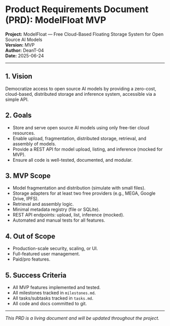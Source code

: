 # Product Requirements Document (PRD): ModelFloat MVP

**Project:** ModelFloat — Free Cloud-Based Floating Storage System for Open Source AI Models  
**Version:** MVP  
**Author:** DeanT-04  
**Date:** 2025-06-24

---

## 1. Vision

Democratize access to open source AI models by providing a zero-cost, cloud-based, distributed storage and inference system, accessible via a simple API.

## 2. Goals

- Store and serve open source AI models using only free-tier cloud resources.
- Enable upload, fragmentation, distributed storage, retrieval, and assembly of models.
- Provide a REST API for model upload, listing, and inference (mocked for MVP).
- Ensure all code is well-tested, documented, and modular.

## 3. MVP Scope

- Model fragmentation and distribution (simulate with small files).
- Storage adapters for at least two free providers (e.g., MEGA, Google Drive, IPFS).
- Retrieval and assembly logic.
- Minimal metadata registry (file or SQLite).
- REST API endpoints: upload, list, inference (mocked).
- Automated and manual tests for all features.

## 4. Out of Scope

- Production-scale security, scaling, or UI.
- Full-featured user management.
- Paid/pro features.

## 5. Success Criteria

- All MVP features implemented and tested.
- All milestones tracked in `milestones.md`.
- All tasks/subtasks tracked in `tasks.md`.
- All code and docs committed to git.

---

*This PRD is a living document and will be updated throughout the project.*
